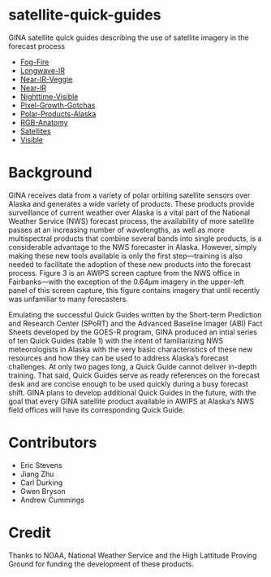 # satellite-quick-guides

GINA satellite quick guides describing the use of satellite imagery in the forecast process

* [Fog-Fire](./quick-guides/Fog-Fire.pdf)
* [Longwave-IR](./quick-guides/Longwave-IR.pdf)
* [Near-IR-Veggie](./quick-guides/Near-IR-Veggie.pdf)
* [Near-IR](./quick-guides/Near-IR.pdf)
* [Nighttime-Visible](./quick-guides/Nighttime-Visible.pdf)
* [Pixel-Growth-Gotchas](./quick-guides/Pixel-Growth-Gotchas.pdf)
* [Polar-Products-Alaska](./quick-guides/Polar-Products-Alaska.pdf)
* [RGB-Anatomy](./quick-guides/RGB-Anatomy.pdf)
* [Satellites](./quick-guides/Satellites.pdf)
* [Visible](./quick-guides/Visible.pdf)

# Background 

GINA receives data from a variety of polar orbiting satellite sensors over Alaska and generates a wide variety of products.  These products provide surveillance of current weather over Alaska is a vital part of the National Weather Service (NWS) forecast process, the availability of more satellite passes at an increasing number of wavelengths, as well as more multispectral products that combine several bands into single products, is a considerable advantage to the NWS forecaster in Alaska.  However, simply making these new tools available is only the first step—training is also needed to facilitate the adoption of these new products into the forecast process.  Figure 3 is an AWIPS screen capture from the NWS office in Fairbanks—with the exception of the 0.64µm imagery in the upper-left panel of this screen capture, this figure contains imagery that until recently was unfamiliar to many forecasters.

Emulating the successful Quick Guides written by the Short-term Prediction and Research Center (SPoRT) and the Advanced Baseline Imager (ABI) Fact Sheets developed by the GOES-R program, GINA produced an intial series of ten Quick Guides (table 1) with the intent of familiarizing NWS meteorologists in Alaska with the very basic characteristics of these new resources and how they can be used to address Alaska’s forecast challenges.  At only two pages long, a Quick Guide cannot deliver in-depth training.  That said, Quick Guides serve as ready references on the forecast desk and are concise enough to be used quickly during a busy forecast shift.   GINA plans to develop additional Quick Guides in the future, with the goal that every GINA satellite product available in AWIPS at Alaska’s NWS field offices will have its corresponding Quick Guide. 

# Contributors

* Eric Stevens
* Jiang Zhu
* Carl Durking
* Gwen Bryson
* Andrew Cummings

# Credit

Thanks to NOAA, National Weather Service and the High Lattitude Proving Ground for funding the development of these products.  

